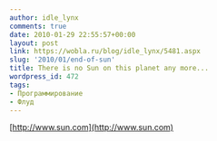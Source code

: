 ```yaml
---
author: idle_lynx
comments: true
date: 2010-01-29 22:55:57+00:00
layout: post
link: https://wobla.ru/blog/idle_lynx/5481.aspx
slug: '2010/01/end-of-sun'
title: There is no Sun on this planet any more...
wordpress_id: 472
tags:
- Программирование
- Флуд
---
```


[http://www.sun.com](http://www.sun.com)
